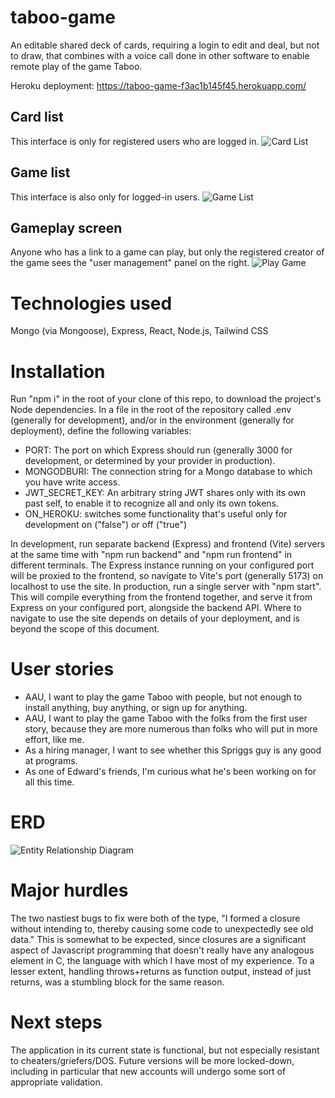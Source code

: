 # taboo-game
An editable shared deck of cards, requiring a login to edit and deal, but not to draw, that combines with a voice call done in other software to enable remote play of the game Taboo.

Heroku deployment: https://taboo-game-f3ac1b145f45.herokuapp.com/

## Card list
This interface is only for registered users who are logged in.
![Card List](https://github.com/ejspriggs/taboo-game/assets/32990599/ba4e250a-7d2b-4958-930e-0e2b5035d2a6)

## Game list
This interface is also only for logged-in users.
![Game List](https://github.com/ejspriggs/taboo-game/assets/32990599/6c9f6808-5f41-41e5-a98b-eefec0e74c7e)

## Gameplay screen
Anyone who has a link to a game can play, but only the registered creator of the game sees the "user management" panel on the right.
![Play Game](https://github.com/ejspriggs/taboo-game/assets/32990599/0e2634d2-84cd-4a85-858e-485c89953597)

# Technologies used
Mongo (via Mongoose), Express, React, Node.js, Tailwind CSS

# Installation
Run "npm i" in the root of your clone of this repo, to download the project's Node dependencies.
In a file in the root of the repository called .env (generally for development), and/or in the environment (generally for deployment), define the following variables:
- PORT: The port on which Express should run (generally 3000 for development, or determined by your provider in production).
- MONGODBURI: The connection string for a Mongo database to which you have write access.
- JWT_SECRET_KEY: An arbitrary string JWT shares only with its own past self, to enable it to recognize all and only its own tokens.
- ON_HEROKU: switches some functionality that's useful only for development on ("false") or off ("true")

In development, run separate backend (Express) and frontend (Vite) servers at the same time with "npm run backend" and "npm run frontend" in different terminals.  The Express instance running on your configured port will be proxied to the frontend, so navigate to Vite's port (generally 5173) on localhost to use the site.
In production, run a single server with "npm start".  This will compile everything from the frontend together, and serve it from Express on your configured port, alongside the backend API.  Where to navigate to use the site depends on details of your deployment, and is beyond the scope of this document.

# User stories
- AAU, I want to play the game Taboo with people, but not enough to install anything, buy anything, or sign up for anything.
- AAU, I want to play the game Taboo with the folks from the first user story, because they are more numerous than folks who will put in more effort, like me.
- As a hiring manager, I want to see whether this Spriggs guy is any good at programs.
- As one of Edward's friends, I'm curious what he's been working on for all this time.

# ERD
![Entity Relationship Diagram](https://github.com/ejspriggs/taboo-game/assets/32990599/287961d5-887a-4aa5-8eb3-b41fcf6d2838)

# Major hurdles
The two nastiest bugs to fix were both of the type, "I formed a closure without intending to, thereby causing some code to unexpectedly see old data."  This is somewhat to be expected, since closures are a significant aspect of Javascript programming that doesn't really have any analogous element in C, the language with which I have most of my experience.  To a lesser extent, handling throws+returns as function output, instead of just returns, was a stumbling block for the same reason.

# Next steps
The application in its current state is functional, but not especially resistant to cheaters/griefers/DOS.  Future versions will be more locked-down, including in particular that new accounts will undergo some sort of appropriate validation.
